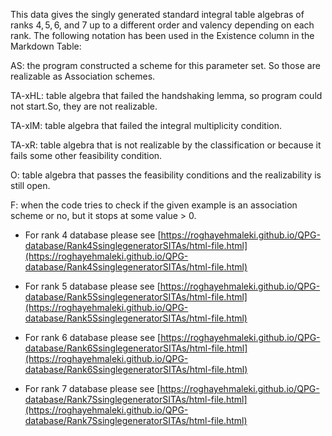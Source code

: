 This data gives the singly generated standard integral table algebras of ranks $4, 5, 6,$ and $7$ up to a different order and valency depending on each rank.
The following notation has been used in the Existence column in the Markdown Table:

AS: the program constructed a scheme for this parameter set.  So those are realizable as Association schemes.

TA-xHL: table algebra that failed the handshaking lemma, so program could not start.So, they are not realizable.

TA-xIM: table algebra that failed the integral multiplicity condition.

TA-xR: table algebra that is not realizable by the classification or because it fails some other feasibility condition.

O:  table algebra that passes the feasibility conditions and the realizability is still open.

F: when the code tries to check if the given example is an association scheme or no, but it stops at some value > 0. 

* For rank 4 database please see [https://roghayehmaleki.github.io/QPG-database/Rank4SsinglegeneratorSITAs/html-file.html](https://roghayehmaleki.github.io/QPG-database/Rank4SsinglegeneratorSITAs/html-file.html)

* For rank 5 database please see [https://roghayehmaleki.github.io/QPG-database/Rank5SsinglegeneratorSITAs/html-file.html](https://roghayehmaleki.github.io/QPG-database/Rank5SsinglegeneratorSITAs/html-file.html)

* For rank 6 database please see [https://roghayehmaleki.github.io/QPG-database/Rank6SsinglegeneratorSITAs/html-file.html](https://roghayehmaleki.github.io/QPG-database/Rank6SsinglegeneratorSITAs/html-file.html)

* For rank 7 database please see [https://roghayehmaleki.github.io/QPG-database/Rank7SsinglegeneratorSITAs/html-file.html](https://roghayehmaleki.github.io/QPG-database/Rank7SsinglegeneratorSITAs/html-file.html)